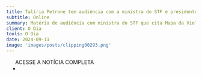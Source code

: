 ```yaml
---
title: Talíria Petrone tem audiência com a ministra do STF e presidente do TSE, Cármen Lúcia
subtitle: Online
summary: Matéria de audiência com ministra do STF que cita Mapa da Violência Política de Gênero
client: O Dia
tools: O Dia
date: 2024-09-11
image: 'images/posts/clipping00293.png'
---
```


<div class="post__share"><ul class="share__list list-reset">ACESSE A NOTÍCIA COMPLETA<li class="share__item" style="margin-left: 10px"><a class="share__link share__facebook" style="background: #fa5657" href=https://odia.ig.com.br/niteroi/2024/09/6916148-taliria-petrone-tem-audiencia-com-a-ministra-do-stf-e-presidente-do-tse-carmen-lucia.html" title="Link" rel="nofolow"><i class="fa-solid fa-link"></i></a></li></ul></div>
<!-- <div class="gallery-box"><div class="gallery"><img src="/clipping/images/example-1.jpg" loading="lazy" alt="Project"><img src="/clipping/images/example-2.jpg" loading="lazy" alt="Project"></div><em>Gallery / <a href="https://www.freepik.com/" target="_blank">Freepic</a></em></div> -->
